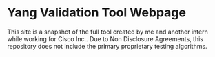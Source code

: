# Yang Validation Tool Webpage

This site is a snapshot of the full tool created by me and another intern while working for Cisco Inc.. Due to Non Disclosure Agreements, this repository does not include the primary proprietary testing algorithms.
